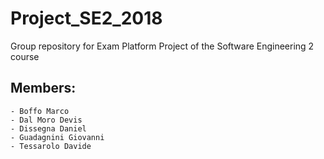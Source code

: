 # Project_SE2_2018
Group repository for Exam Platform Project of the Software Engineering 2 course
## Members:
    - Boffo Marco
    - Dal Moro Devis
    - Dissegna Daniel
    - Guadagnini Giovanni
    - Tessarolo Davide
